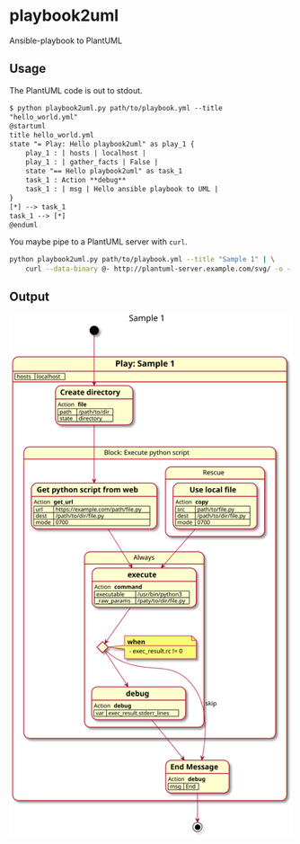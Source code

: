 # playbook2uml
Ansible-playbook to PlantUML

## Usage

The PlantUML code is out to stdout.
```console
$ python playbook2uml.py path/to/playbook.yml --title "hello_world.yml"
@startuml
title hello_world.yml
state "= Play: Hello playbook2uml" as play_1 {
    play_1 : | hosts | localhost |
    play_1 : | gather_facts | False |
    state "== Hello playbook2uml" as task_1
    task_1 : Action **debug**
    task_1 : | msg | Hello ansible playbook to UML |
}
[*] --> task_1
task_1 --> [*]
@enduml
```

You maybe pipe to a PlantUML server with `curl`.
```sh
python playbook2uml.py path/to/playbook.yml --title "Sample 1" | \
    curl --data-binary @- http://plantuml-server.example.com/svg/ -o - > path/to/foo.svg
```

## Output

![plantuml svg](docs/img/sample_1.svg)
